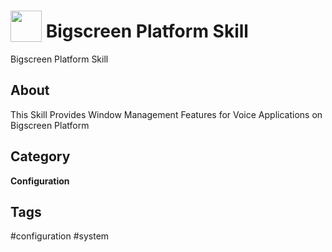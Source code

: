 # <img src='https://raw.githack.com/FortAwesome/Font-Awesome/master/svgs/solid/cog.svg' card_color='#40DBB0' width='50' height='50' style='vertical-align:bottom'/> Bigscreen Platform Skill
Bigscreen Platform Skill

## About
This Skill Provides Window Management Features for Voice Applications on Bigscreen Platform

## Category
**Configuration**

## Tags
#configuration
#system
